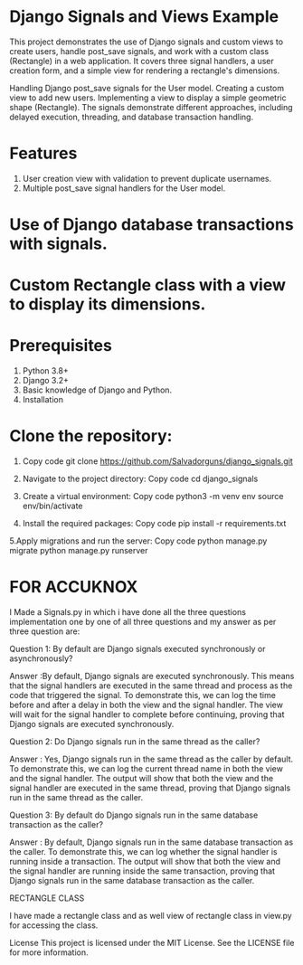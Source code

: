 # Django Signals and Views Example
This project demonstrates the use of Django signals and custom views to create users, handle post_save signals, and work with a custom class (Rectangle) in a web application. It covers three signal handlers, a user creation form, and a simple view for rendering a rectangle's dimensions.

 Handling Django post_save signals for the User model.
 Creating a custom view to add new users.
 Implementing a view to display a simple geometric shape (Rectangle).
 The signals demonstrate different approaches, including delayed execution, threading, and database transaction handling.

# Features
1. User creation view with validation to prevent duplicate usernames.
2. Multiple post_save signal handlers for the User model.


# Use of Django database transactions with signals.
# Custom Rectangle class with a view to display its dimensions.


# Prerequisites
1. Python 3.8+
2. Django 3.2+
3. Basic knowledge of Django and Python.
4. Installation

# Clone the repository:

1. Copy code git clone https://github.com/Salvadorguns/django_signals.git

2. Navigate to the project directory:
    Copy code
    cd django_signals

3. Create a virtual environment:
    Copy code
    python3 -m venv env
    source env/bin/activate

4. Install the required packages:
    Copy code
    pip install -r requirements.txt

5.Apply migrations and run the server:
    Copy code
    python manage.py migrate
    python manage.py runserver

# FOR ACCUKNOX
I Made a Signals.py in which i have done all the three questions implementation one by one of all three questions and my answer as per three question are:
 
 Question 1: By default are Django signals executed synchronously or asynchronously?
 
 Answer :By default, Django signals are executed synchronously. This means that the signal handlers are executed in the same thread and process as the code that triggered the signal. To demonstrate this, we can    log the time before and after a delay in both the view and the signal handler. The view will wait for the signal handler to complete before continuing, proving that Django signals are executed synchronously.

 Question 2: Do Django signals run in the same thread as the caller?
 
 Answer : Yes, Django signals run in the same thread as the caller by default. To demonstrate this, we can log the current thread name in both the view and the signal handler. The output will show that both the    view and the signal handler are executed in the same thread, proving that Django signals run in the same thread as the caller.

 Question 3: By default do Django signals run in the same database transaction as the caller?
 
 Answer : By default, Django signals run in the same database transaction as the caller. To demonstrate this, we can log whether the signal handler is running inside a transaction. The output will show that both   the view and the signal handler are running inside the same transaction, proving that Django signals run in the same database transaction as the caller.

 RECTANGLE CLASS

 I have made a rectangle class and as well view of rectangle class in view.py for accessing the class.

License
This project is licensed under the MIT License. See the LICENSE file for more information.
